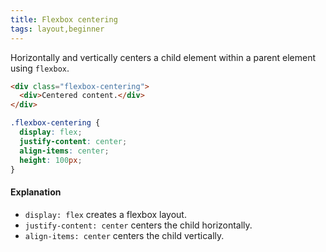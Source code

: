 ```yaml
---
title: Flexbox centering
tags: layout,beginner
---
```


Horizontally and vertically centers a child element within a parent element using `flexbox`.

```html
<div class="flexbox-centering">
  <div>Centered content.</div>
</div>
```

```css
.flexbox-centering {
  display: flex;
  justify-content: center;
  align-items: center;
  height: 100px;
}
```

#### Explanation

- `display: flex` creates a flexbox layout.
- `justify-content: center` centers the child horizontally.
- `align-items: center` centers the child vertically.
